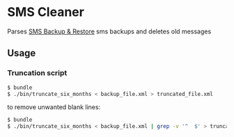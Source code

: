 SMS Cleaner
===========

Parses [SMS Backup & Restore](https://play.google.com/store/apps/details?id=com.riteshsahu.SMSBackupRestore) sms backups and deletes old messages

## Usage

### Truncation script

```sh
$ bundle
$ ./bin/truncate_six_months < backup_file.xml > truncated_file.xml
```

to remove unwanted blank lines:

```sh
$ bundle
$ ./bin/truncate_six_months < backup_file.xml | grep -v '^  $' > truncated_file.xml
```

